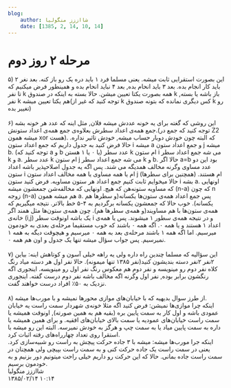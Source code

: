 ```yaml
---
blog:
    author: شااززز منگولیا
    date: [1385, 2, 14, 10, 14]
---
```

# مرحله ۲ روز دوم

<div class="cnt">
۵) این بصورت استقرایی ثابت میشه. یعنی مسلما فرد ۱ باید دره یک رو باز کنه. بعد نغر ۲ باید کار انجام بده. بعد ۳ باید انحام بده, بعد ۴ نباید انحام بده و همینطور فرض میکنیم که تا نفر k همه بصورت یکتا تعیین میشن. حالا بسته به اینکه در صندوق k باز باشه یا بسته, نفر k هم یکتا تعیین میشه(توجه کنید که غیر از k کس دیگری نمانده که بتونه صندوق k رو تغییر بده)<br/><br/>۶) این روشی که گغته برای یه خونه عددش میشه فلان, مثل اینه که عدد هر خونه بشه جمع همه‌ی اعداد سطرش بعلاوه‌ی جمع همه‌ی اعداد ستونش.(توجه کنید که جمع در Z2 میشه همون xor هست). که البته چون خودش دوبار حساب میشه, خودش تاثیر نداره. حالا فرض کنید به جدول داریم که جمع اعداد ستون i میشه a و جمع اعداد ستون j میشه b. (توجه کنید که a و b یا ۰ یا ۱ هستن) عدد سطر k ام ستون i می شه جمع اعداد سطر k و a. عدد سطر k ام ستون j می شه جمع اعداد سطر k و b. حالا اگر a=b بود این دو عدد مساوی وگرنه مخالف همدیگه می شند. پس اگه یه جدول اصلاحپذیر باشه اعداد ستون i ام یا همه مساوی یا همه مخالف اعداد ستون j ام هستند. (همچنین برای سطرها) حالا میخوایم ثابت کنیم جمع اعداد هر ستون مساویه. فرض کنید ستون i بشه a. اونهایی که مساویه ستونه‌هن که هیچ. اونهایی که مخالفه‌شن جمعشون  میشه (n-a) که چون n زوجه (n-a) هم میشه همون a. پس جمع اعداد همه‌ی ستون‌ها یکسانه(و سطرها هم یکسانه). خوب حالا که جمعشون یکسانه برگردیم به ۴-۵ خط بالاتر. نتیجه میگیریم که همه‌ی ستون‌ها با هم مساویند(و همه‌ی سطرها هم). چون همه‌ی ستون‌ها مثل همند اگر خانه‌ی (i,j) یک باشه اونوقت سطر i و در نتیجه همه‌ی سطور ۱ میشوند. پس یا همه‌ی اعداد ۱‍ هستند و یا همه ۰. اگه همه ۰ باشند که خوب مستقیما مرحله‌ی بعدی به خودمون میرسیم. اما اگه همه ۱ باشند مرحله‌ی بعد به همه ۰ میرسیم و هیچوقت دیگه به همه ۱ نمیرسیم. پس جواب سؤال میشه تنها یک جدول و اون هم همه ۰.<br/><br/>۷) این سؤالیه که مسلما چندین راه داره ولی یه راهه خیلی آسون و کوتاهش اینه: بیاین ۲نفر ۲نفر دسته بندیشون کنید(نفر ۱۳۸۵ تنها میمونه). حالا نفر اول هر دسته میاد رنگ کلاه نفر دوم رو مینویسه و نفر دوم هم معکوس رنگ نفر اول رو مینویسه. اینجوری اگه رنگشون برابر بوده, نفر اول وگرنه اگه مخالف باشه نفر دوم درست گفته. اینجوری نزدیک به ۵۰٪ افراد درست خواهند گفت.<br/><br/>۸) از طرز سوال بدیهیه که با خیابان‌های موازی محورها نمیشه و با مورب‌ها میشه.<br/>اینکه چرا موازی‌ها نمیشن: فرض کنید اگه مثلا خونه‌ی شهردار سمت راست یه خیابان عمودی باشه و اول کار به سمت پایین بره (بقیه هم به همین صورته), اونوقت همیشه یا سمت راست خیابان‌های عمودیه یا سمت بالای خیابان‌های افقیه. و برای همین همیشه یا داره به سمت پایین میاد یا به سمت چپ و هرگز به خودش نمیرسه. البته این رو میشه با استقرا روی تعداد چهارراه‌های رفته اثبات کرد.<br/>اینکه جرا مورب‌ها میشه: میشه با ۳ جاده حرکت پیچش به راست رو شبیه‌سازی کرد. یعنی در سمت راست یک جاده حرکت کنی و به سمت راست بپیچی ولی همچنان در سمت راست جاده بمانی. حالا که این حرکت رو داریم خیلی راحت میتونیم دور بزنیم و به خودمون برسیم.
</div>

<div class="blog-info">
    <div class="blog-author">شااززز منگولیا</div>
    <div class="blog-date">۱۳۸۵/۰۲/۱۴ ۱۰:۱۴</div>
</div>

